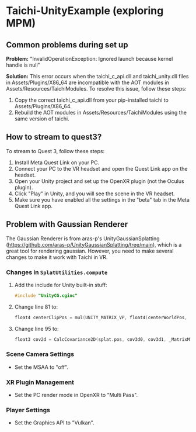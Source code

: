 # Taichi-UnityExample (exploring MPM)

## Common problems during set up

**Problem:** "InvalidOperationException: Ignored launch because kernel handle is null"

**Solution:** This error occurs when the taichi_c_api.dll and taichi_unity.dll files in Assets/Plugins/X86_64 are incompatible with the AOT modules in Assets/Resources/TaichiModules. To resolve this issue, follow these steps:
1. Copy the correct taichi_c_api.dll from your pip-installed taichi to Assets/Plugins/X86_64.
2. Rebuild the AOT modules in Assets/Resources/TaichiModules using the same version of taichi.

## How to stream to quest3?

To stream to Quest 3, follow these steps:
1. Install Meta Quest Link on your PC.
2. Connect your PC to the VR headset and open the Quest Link app on the headset.
3. Open your Unity project and set up the OpenXR plugin (not the Oculus plugin).
4. Click "Play" in Unity, and you will see the scene in the VR headset.
5. Make sure you have enabled all the settings in the "beta" tab in the Meta Quest Link app.


## Problem with Gaussian Renderer

The Gaussian Renderer is from aras-p's UnityGaussianSplatting (https://github.com/aras-p/UnityGaussianSplatting/tree/main), which is a great tool for rendering gaussian. However, you need to make several changes to make it work with Taichi in VR.

### Changes in `SplatUtilities.compute`

1. Add the include for Unity built-in stuff:
    ```c
    #include "UnityCG.cginc"
    ```

2. Change line 81 to:
    ```c
    float4 centerClipPos = mul(UNITY_MATRIX_VP, float4(centerWorldPos, 1));
    ```

3. Change line 95 to:
    ```c
    float3 cov2d = CalcCovariance2D(splat.pos, cov3d0, cov3d1, _MatrixMV, UNITY_MATRIX_P, _VecScreenParams);
    ```

### Scene Camera Settings

- Set the MSAA to "off".

### XR Plugin Management

- Set the PC render mode in OpenXR to "Multi Pass".

### Player Settings

- Set the Graphics API to "Vulkan".
